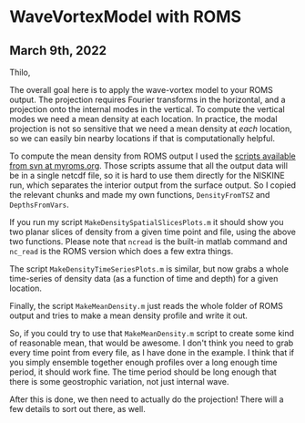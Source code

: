 WaveVortexModel with ROMS
==========================

March 9th, 2022
---------------

Thilo,

The overall goal here is to apply the wave-vortex model to your ROMS output. The projection requires Fourier transforms in the horizontal, and a projection onto the internal modes in the vertical. To compute the vertical modes we need a mean density at each location. In practice, the modal projection is not so sensitive that we need a mean density at *each* location, so we can easily bin nearby locations if that is computationally helpful.

To compute the mean density from ROMS output I used the [scripts available from svn at myroms.org](https://www.myroms.org/wiki/Matlab_Processing_Scripts). Those scripts assume that all the output data will be in a single netcdf file, so it is hard to use them directly for the NISKINE run, which separates the interior output from the surface output. So I copied the relevant chunks and made my own functions, ```DensityFromTSZ``` and ```DepthsFromVars```.

If you run my script ```MakeDensitySpatialSlicesPlots.m``` it should show you two planar slices of density from a given time point and file, using the above two functions. Please note that ```ncread``` is the built-in matlab command and ```nc_read``` is the ROMS version which does a few extra things.

The script ```MakeDensityTimeSeriesPlots.m``` is similar, but now grabs a whole time-series of density data (as a function of time and depth) for a given location.

Finally, the script ```MakeMeanDensity.m``` just reads the whole folder of ROMS output and tries to make a mean density profile and write it out.

So, if you could try to use that ```MakeMeanDensity.m``` script to create some kind of reasonable mean, that would be awesome. I don't think you need to grab every time point from every file, as I have done in the example. I think that if you simply ensemble together enough profiles over a long enough time period, it should work fine. The time period should be long enough that there is some geostrophic variation, not just internal wave.

After this is done, we then need to actually do the projection! There will a few details to sort out there, as well.
